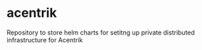 # acentrik
Repository to store helm charts for setitng up private distributed infrastructure for Acentrik
